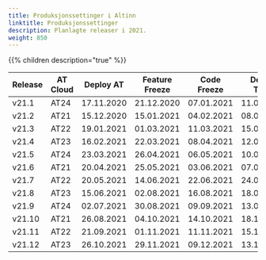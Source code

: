 ```yaml
---
title: Produksjonssettinger i Altinn
linktitle: Produksjonssettinger
description: Planlagte releaser i 2021.
weight: 850
---
```

{{% children description="true" %}}

<table>
<thead>
<tr>
<th>Release</th>
<th>AT Cloud</th>
<th>Deploy AT</th>  
<th>Feature Freeze</th>
<th>Code Freeze</th>
<th>Deploy TT02</th>
<th>Deploy PROD</th>
</tr>
</thead>
<tbody>
<tr> <td>v21.1</td> <td>AT24</td> <td>17.11.2020</td> <td>21.12.2020</td> <td>07.01.2021</td> <td>11.01.2021</td> <td>14.01.2021</td> </tr>  
<tr> <td>v21.2</td> <td>AT21</td> <td>15.12.2020</td> <td>15.01.2021</td> <td>04.02.2021</td> <td>08.02.2021</td> <td>15.02.2021</td> </tr>
<tr> <td>v21.3</td> <td>AT22</td> <td>19.01.2021</td> <td>01.03.2021</td> <td>11.03.2021</td> <td>15.03.2021</td> <td>22.03.2021</td> </tr>
<tr> <td>v21.4</td> <td>AT23</td> <td>16.02.2021</td> <td>22.03.2021</td> <td>08.04.2021</td> <td>12.04.2021</td> <td>19.04.2021</td> </tr>
<tr> <td>v21.5</td> <td>AT24</td> <td>23.03.2021</td> <td>26.04.2021</td> <td>06.05.2021</td> <td>10.05.2021</td> <td>19.05.2021</td> </tr>
<tr> <td>v21.6</td> <td>AT21</td> <td>20.04.2021</td> <td>25.05.2021</td> <td>03.06.2021</td> <td>07.06.2021</td> <td>14.06.2021</td> </tr> 
<tr> <td>v21.7</td> <td>AT22</td> <td>20.05.2021</td> <td>14.06.2021</td> <td>22.06.2021</td> <td>24.06.2021</td> <td>01.07.2021</td> </tr>
<tr> <td>v21.8</td> <td>AT23</td> <td>15.06.2021</td> <td>02.08.2021</td> <td>16.08.2021</td> <td>18.08.2021</td> <td>25.08.2021</td> </tr>
<tr> <td>v21.9</td> <td>AT24</td> <td>02.07.2021</td> <td>30.08.2021</td> <td>09.09.2021</td> <td>13.09.2021</td> <td>20.09.2021</td> </tr>
<tr> <td>v21.10</td> <td>AT21</td> <td>26.08.2021</td> <td>04.10.2021</td> <td>14.10.2021</td> <td>18.10.2021</td> <td>25.10.2021</td> </tr>
<tr> <td>v21.11</td> <td>AT22</td> <td>21.09.2021</td> <td>01.11.2021</td> <td>11.11.2021</td> <td>15.11.2021</td> <td>22.11.2021</td> </tr>
<tr> <td>v21.12</td> <td>AT23</td> <td>26.10.2021</td> <td>29.11.2021</td> <td>09.12.2021</td> <td>13.12.2021</td> <td>20.12.2021</td> </tr>
</tbody>
</table>  



